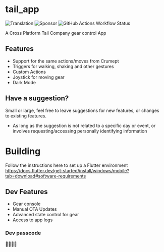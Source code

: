# tail_app

![Translation](https://img.shields.io/weblate/progress/tail_app?server=https%3A%2F%2Fweblate.codel1417.xyz&style=for-the-badge)
![Sponsor](https://img.shields.io/github/sponsors/codel1417?style=for-the-badge)
![GitHub Actions Workflow Status](https://img.shields.io/github/actions/workflow/status/codel1417/tail_app/build_apk.yml?style=for-the-badge)


A Cross Platform Tail Company gear control App

## Features

- Support for the same actions/moves from Crumept
- Triggers for walking, shaking and other gestures
- Custom Actions
- Joystick for moving gear
- Dark Mode

## Have a suggestion?

Small or large, feel free to leave suggestions for new features, or changes to existing features.

- As long as the suggestion is not related to a specific day or event, or involves requesting/accessing personally identifying information

# Building

Follow the instructions here to set up a Flutter environment https://docs.flutter.dev/get-started/install/windows/mobile?tab=download#software-requirements

## Dev Features

- Gear console
- Manual OTA Updates
- Advanced state control for gear
- Access to app logs

### Dev passcode

🦊🐉🦦🦖
